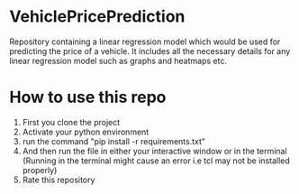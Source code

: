 # VehiclePricePrediction
Repository containing a linear regression model which would be used for predicting the price of a vehicle. It includes all the necessary details for any linear regression model  such as graphs and heatmaps etc.

# How to use this repo
1. First you clone the project
2. Activate your python environment
3. run the command "pip install -r requirements.txt"
4. And then run the file in either your interactive window or in the terminal (Running in the terminal might cause an error i.e tcl may not be installed properly)
5. Rate this repository